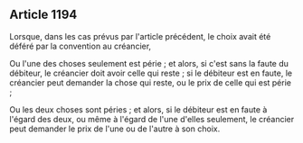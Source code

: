 Article 1194
----
Lorsque, dans les cas prévus par l'article précédent, le choix avait été déféré
par la convention au créancier,

Ou l'une des choses seulement est périe ; et alors, si c'est sans la faute du
débiteur, le créancier doit avoir celle qui reste ; si le débiteur est en faute,
le créancier peut demander la chose qui reste, ou le prix de celle qui est périe
;

Ou les deux choses sont péries ; et alors, si le débiteur est en faute à l'égard
des deux, ou même à l'égard de l'une d'elles seulement, le créancier peut
demander le prix de l'une ou de l'autre à son choix.
